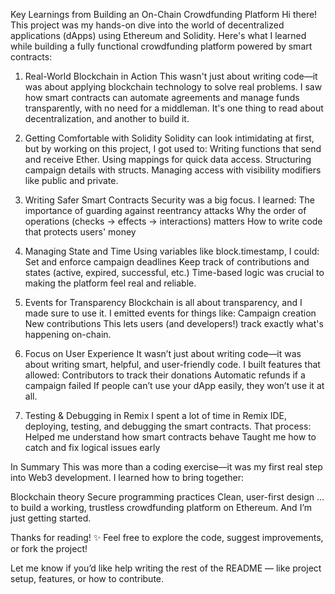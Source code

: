 Key Learnings from Building an On-Chain Crowdfunding Platform
Hi there! 
This project was my hands-on dive into the world of decentralized applications (dApps) using Ethereum and Solidity. Here's what I learned while building a fully functional crowdfunding platform powered by smart contracts:

1. Real-World Blockchain in Action
This wasn't just about writing code—it was about applying blockchain technology to solve real problems. I saw how smart contracts can automate agreements and manage funds transparently, with no need for a middleman. It's one thing to read about decentralization, and another to build it.


2. Getting Comfortable with Solidity
Solidity can look intimidating at first, but by working on this project, I got used to:
Writing functions that send and receive Ether.
Using mappings for quick data access.
Structuring campaign details with structs.
Managing access with visibility modifiers like public and private.


4. Writing Safer Smart Contracts
Security was a big focus. I learned:
The importance of guarding against reentrancy attacks
Why the order of operations (checks → effects → interactions) matters
How to write code that protects users' money


5. Managing State and Time
Using variables like block.timestamp, I could:
Set and enforce campaign deadlines
Keep track of contributions and states (active, expired, successful, etc.)
Time-based logic was crucial to making the platform feel real and reliable.


5. Events for Transparency
Blockchain is all about transparency, and I made sure to use it.
I emitted events for things like:
Campaign creation
New contributions
This lets users (and developers!) track exactly what's happening on-chain.


6. Focus on User Experience
It wasn’t just about writing code—it was about writing smart, helpful, and user-friendly code.
I built features that allowed:
Contributors to track their donations
Automatic refunds if a campaign failed
If people can’t use your dApp easily, they won’t use it at all.


7. Testing & Debugging in Remix
I spent a lot of time in Remix IDE, deploying, testing, and debugging the smart contracts.
That process:
Helped me understand how smart contracts behave
Taught me how to catch and fix logical issues early


In Summary
This was more than a coding exercise—it was my first real step into Web3 development.
I learned how to bring together:

Blockchain theory
Secure programming practices
Clean, user-first design
…to build a working, trustless crowdfunding platform on Ethereum.
And I’m just getting started.

Thanks for reading! ✨
Feel free to explore the code, suggest improvements, or fork the project!

Let me know if you’d like help writing the rest of the README — like project setup, features, or how to contribute.


